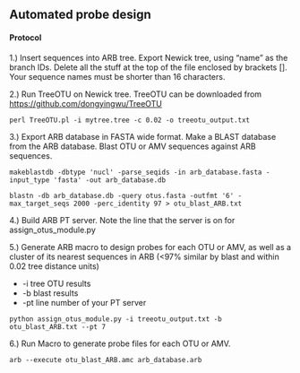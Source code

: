 ## Automated probe design

#### Protocol
1.) Insert sequences into ARB tree.  Export Newick tree, using “name” as the branch IDs.  Delete all the stuff at the top of the file enclosed by brackets [].  Your sequence names must be shorter than 16 characters.

2.) Run TreeOTU on Newick tree. TreeOTU can be downloaded from https://github.com/dongyingwu/TreeOTU

```
perl TreeOTU.pl -i mytree.tree -c 0.02 -o treeotu_output.txt
```

3.) Export ARB database in FASTA wide format.  Make a BLAST database from the ARB database.  Blast OTU or AMV sequences against ARB sequences.

```
makeblastdb -dbtype 'nucl' -parse_seqids -in arb_database.fasta -input_type 'fasta' -out arb_database.db

blastn -db arb_database.db -query otus.fasta -outfmt '6' -max_target_seqs 2000 -perc_identity 97 > otu_blast_ARB.txt
```

4.) Build ARB PT server.  Note the line that the server is on for assign_otus_module.py


5.) Generate ARB macro to design probes for each OTU or AMV, as well as a cluster of its nearest sequences in ARB (<97% similar by blast and within 0.02 tree distance units)
- -i tree OTU results
- -b blast results
- -pt line number of your PT server


```
python assign_otus_module.py -i treeotu_output.txt -b otu_blast_ARB.txt --pt 7
```


6.) Run Macro to generate probe files for each OTU or AMV.

```
arb --execute otu_blast_ARB.amc arb_database.arb
```





